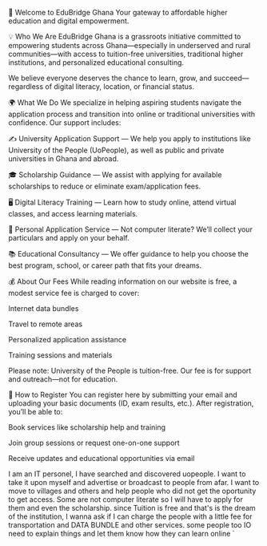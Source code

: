 📘 Welcome to EduBridge Ghana
Your gateway to affordable higher education and digital empowerment.

💡 Who We Are
EduBridge Ghana is a grassroots initiative committed to empowering students across Ghana—especially in underserved and rural communities—with access to tuition-free universities, traditional higher institutions, and personalized educational consulting.

We believe everyone deserves the chance to learn, grow, and succeed—regardless of digital literacy, location, or financial status.

🌍 What We Do
We specialize in helping aspiring students navigate the application process and transition into online or traditional universities with confidence. Our support includes:

✍️ University Application Support — We help you apply to institutions like University of the People (UoPeople), as well as public and private universities in Ghana and abroad.

🎓 Scholarship Guidance — We assist with applying for available scholarships to reduce or eliminate exam/application fees.

🖥️ Digital Literacy Training — Learn how to study online, attend virtual classes, and access learning materials.

📁 Personal Application Service — Not computer literate? We’ll collect your particulars and apply on your behalf.

📚 Educational Consultancy — We offer guidance to help you choose the best program, school, or career path that fits your dreams.

💰 About Our Fees
While reading information on our website is free, a modest service fee is charged to cover:

Internet data bundles

Travel to remote areas

Personalized application assistance

Training sessions and materials

Please note: University of the People is tuition-free. Our fee is for support and outreach—not for education.

📝 How to Register
You can register here by submitting your email and uploading your basic documents (ID, exam results, etc.). After registration, you’ll be able to:

Book services like scholarship help and training

Join group sessions or request one-on-one support

Receive updates and educational opportunities via email



I am an IT personel, I have searched and discovered uopeople. I want to take it upon myself and advertise or broadcast to people from afar. I want to move to villages and others and help people who did not get the oportunity to get access. Some are not computer literate so I will have to apply for them and even the scholarship. since Tuition is free and that's is the dream of the institution, I wanna ask if I can charge the people with a little fee for transportation and DATA BUNDLE and other services. some people too IO need to explain things and let them know how they can learn online `